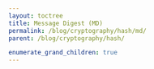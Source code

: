 ```yaml
---
layout: toctree
title: Message Digest (MD)
permalink: /blog/cryptography/hash/md/
parent: /blog/cryptography/hash/

enumerate_grand_children: true
---
```

